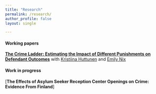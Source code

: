 ```yaml
---
title: "Research"
permalink: /research/
author_profile: false
layout: single

---
```

#### Working papers


[**The Crime Ladder: Estimating the Impact of Different Punishments on Defendant Outcomes**](/assets/docs/ladder.pdf) with [Kristiina Huttunen](https://sites.google.com/site/krhuttunen/) and [Emily Nix](https://sites.google.com/site/emilyenix/)  
#### Work in progress
[**The Effects of Asylum Seeker Reception Center Openings on Crime: Evidence From Finland**]
